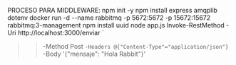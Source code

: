 PROCESO PARA MIDDLEWARE:
npm init -y
npm install express amqplib dotenv
docker run -d --name rabbitmq -p 5672:5672 -p 15672:15672 rabbitmq:3-management
npm install uuid 
node app.js
Invoke-RestMethod -Uri http://localhost:3000/enviar `
>> -Method Post `
>> -Headers @{"Content-Type"="application/json"} `
>> -Body '{"mensaje": "Hola Rabbit"}'
